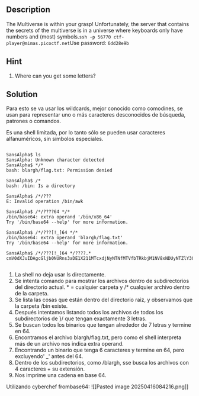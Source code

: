 
## Description

The Multiverse is within your grasp! Unfortunately, the server that contains the secrets of the multiverse is in a universe where keyboards only have numbers and (most) symbols.`ssh -p 56770 ctf-player@mimas.picoctf.net`Use password: `6dd28e9b`


## Hint

1. Where can you get some letters?

## Solution

Para esto se va usar los wildcards, mejor conocido como comodines, se usan para representar uno o más caracteres desconocidos de búsqueda, patrones o comandos. 


Es una shell limitada, por lo tanto sólo se pueden usar caracteres alfanuméricos, sin símbolos especiales. 

```

SansAlpha$ ls
SansAlpha: Unknown character detected
SansAlpha$ */*
bash: blargh/flag.txt: Permission denied

SansAlpha$ /*
bash: /bin: Is a directory

SansAlpha$ /*/???
E: Invalid operation /bin/awk

SansAlpha$ /*/????64 */*
/bin/base64: extra operand '/bin/x86_64'
Try '/bin/base64 --help' for more information.

SansAlpha$ /*/???[!_]64 */*
/bin/base64: extra operand 'blargh/flag.txt'
Try '/bin/base64 --help' for more information.

SansAlpha$ /*/???[!_]64 */????.*
cmV0dXJuIDAgcGljb0NURns3aDE1X211MTcxdjNyNTNfMTVfbTRkbjM1NV8xNDUyNTZlY30=


```

1. La shell no deja usar ls directamente. 
2. Se intenta comando para mostrar los archivos dentro de subdirectorios del directorio actual. * = cualquier carpeta y /* cualquier archivo dentro de la carpeta. 
3. Se lista las cosas que están dentro del directorio raiz, y observamos que la carpeta /bin existe. 
4. Después intentamos listando todos los archivos de todos los subdirectorios de }/ que tengan exactamente 3 letras. 
5. Se buscan todos los binarios que tengan alrededor de 7 letras y termine en 64.
6. Encontramos el archivo blargh/flag.txt, pero como el shell interpreta más de un archivo nos indica extra operand. 
7. Encontrando un binario que tenga 6 caracteres y termine en 64, pero excluyendo' _' antes del 64.
8. Dentro de los subdirectorios, como /blargh, sse busca los archivos con 4 caracteres + su extensión. 
9. Nos imprime una cadena en base 64.

Utilizando cyberchef frombase64:
![[Pasted image 20250416084216.png]]